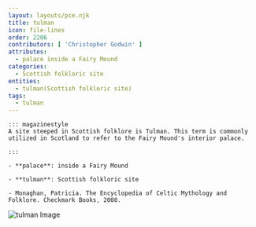 ```yaml
---
layout: layouts/pce.njk
title: tulman
icon: file-lines
order: 2206
contributors: [ 'Christopher Godwin' ]
attributes:
  - palace inside a Fairy Mound
categories:
  - Scottish folkloric site
entities:
  - tulman(Scottish folkloric site)
tags:
  - tulman
---
```

``` tab [group1:Info]
::: magazinestyle
A site steeped in Scottish folklore is Tulman. This term is commonly utilized in Scotland to refer to the Fairy Mound's interior palace.

:::
```
``` tab [group1:Attributes]
- **palace**: inside a Fairy Mound
```
``` tab [group1:Entities]
- **tulman**: Scottish folkloric site
```
``` tab [group1:Sources]
- Monaghan, Patricia. The Encyclopedia of Celtic Mythology and Folklore. Checkmark Books, 2008.
```
![tulman Image]([None])
